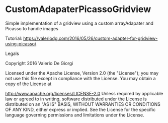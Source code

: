 # CustomAdapaterPicassoGridview
Simple implementation of a gridview using a custom arrayAdapater and Picasso to handle images

Tutorial:
https://valeriodg.com/2016/05/26/custom-adapter-for-gridview-using-picasso/

Legals

Copyright 2016 Valerio De Giorgi

Licensed under the Apache License, Version 2.0 (the "License"); you may not use this file except in compliance with the License. You may obtain a copy of the License at

http://www.apache.org/licenses/LICENSE-2.0
Unless required by applicable law or agreed to in writing, software distributed under the License is distributed on an "AS IS" BASIS, WITHOUT WARRANTIES OR CONDITIONS OF ANY KIND, either express or implied. See the License for the specific language governing permissions and limitations under the License.
